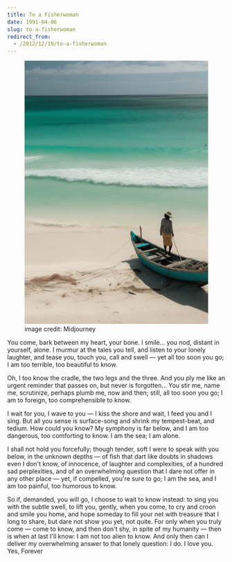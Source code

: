 ```yaml
---
title: To a Fisherwoman
date: 1991-04-06
slug: to-a-fisherwoman
redirect_from:
  - /2012/12/19/to-a-fisherwoman
---
```


<figure>
<img src="assets/fisherwoman.jpg" />
<figcaption>image credit: Midjourney</figcaption>
</figure>

<p class="poetry">You come, bark between my heart, your bone.
I smile...
you nod, distant in yourself, alone.
I murmur at the tales you tell,
and listen to your lonely laughter,
and tease you, touch you, call and swell &mdash; 
yet all too soon you go;
I am too terrible,
too beautiful to know.

Oh, I too know the cradle,
the two legs and the three.
And you ply me like an urgent reminder
that passes on, but never is forgotten...
You stir me, name me, scrutinize,
perhaps plumb me, now and then;
still, all too soon you go;
I am to foreign,
too comprehensible to know.

I wait for you, I wave to you &mdash; 
I kiss the shore and wait,
I feed you
and I sing.
But all you sense is surface-song
and shrink my tempest-beat, and tedium.
How could you know?
My symphony is far below,
and I am too dangerous,
too comforting to know.
I am the sea; I am alone.

I shall not hold you forcefully;
though tender, soft
I were to speak with you below,
in the unknown depths &mdash; 
of fish that dart like doubts
in shadows even I don't know,
of innocence, of laughter and complexities,
of a hundred sad perplexities,
and of an overwhelming question
that I dare not offer in any other place &mdash; 
yet, if compelled, you're sure to go;
I am the sea,
and I am too painful,
too humorous to know.

So if, demanded, you will go,
I choose to wait to know instead:
to sing you with the subtle swell,
to lift you, gently, when you come,
to cry and croon and smile you home,
and hope someday to fill your net
with treasure that I long to share,
but dare not show you yet, not quite.
For only when you truly come &mdash; 
come to know, and then don't shy,
in spite of my humanity &mdash; 
then is when at last I'll know:
I am not too alien to know.
And only then can I deliver
my overwhelming answer
to that lonely question:
I do.
I love you.
Yes,
Forever</p>